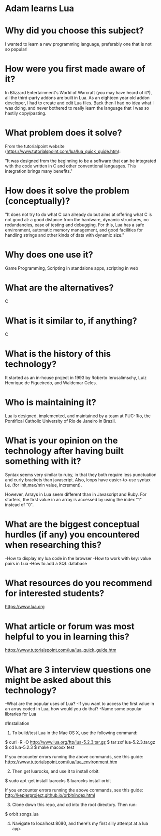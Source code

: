 # Adam learns Lua

# Why did you choose this subject?
I wanted to learn a new programming language, preferably one that is not so popular!
# How were you first made aware of it?
In Blizzard Entertainment's World of Warcraft (you may have heard of it?), all the third-party addons are built in Lua. As an eighteen year old addon developer, I had to create and edit Lua files. Back then I had no idea what I was doing, and never bothered to really learn the language that I was so hastily copy/pasting. 
# What problem does it solve?
From the tutorialpoint website (https://www.tutorialspoint.com/lua/lua_quick_guide.htm):

"It was designed from the beginning to be a software that can be integrated with the code written in C and other conventional languages. This integration brings many benefits."

# How does it solve the problem (conceptually)?
"It does not try to do what C can already do but aims at offering what C is not good at: a good distance from the hardware, dynamic structures, no redundancies, ease of testing and debugging. For this, Lua has a safe environment, automatic memory management, and good facilities for handling strings and other kinds of data with dynamic size."
# Why does one use it?
Game Programming, Scripting in standalone apps, scripting in web
# What are the alternatives?
C
# What is it similar to, if anything?
C
# What is the history of this technology?
It started as an in-house project in 1993 by Roberto Ierusalimschy, Luiz Henrique de Figueiredo, and Waldemar Celes.
# Who is maintaining it?
Lua is designed, implemented, and maintained by a team at PUC-Rio, the Pontifical Catholic University of Rio de Janeiro in Brazil.
# What is your opinion on the technology after having built something with it?
Syntax seems very similar to ruby, in that they both require less punctuation and curly brackets than javascript. Also, loops have easier-to-use syntax i.e. (for init,max/min value, increment). 

However, Arrays in Lua seem different than in Javascript and Ruby. For starters, the first value in an array is accessed by using the index "1" instead of "0". 
# What are the biggest conceptual hurdles (if any) you encountered when researching this?
-How to display my lua code in the browser
-How to work with key: value pairs in Lua
-How to add a SQL database
# What resources do you recommend for interested students?
https://www.lua.org
# What article or forum was most helpful to you in learning this?
https://www.tutorialspoint.com/lua/lua_quick_guide.htm
# What are 3 interview questions one might be asked about this technology?
-What are the popular uses of Lua?
-If you want to access the first value in an array coded in Lua, how would you do that?
-Name some popular libraries for Lua


#Installation

1) To build/test Lua in the Mac OS X, use the following command:

$ curl -R -O http://www.lua.org/ftp/lua-5.2.3.tar.gz
$ tar zxf lua-5.2.3.tar.gz
$ cd lua-5.2.3
$ make macosx test

If you encounter errors running the above commands, see this guide:
https://www.tutorialspoint.com/lua/lua_environment.htm 

2) Then get luarocks, and use it to install orbit:

$ sudo apt-get install luarocks
$ luarocks install orbit

If you encounter errors running the above commands, see this guide: http://keplerproject.github.io/orbit/index.html

3) Clone down this repo, and cd into the root directory. Then run:

$ orbit songs.lua

4) Navigate to localhost:8080, and there's my first silly attempt at a lua app.
